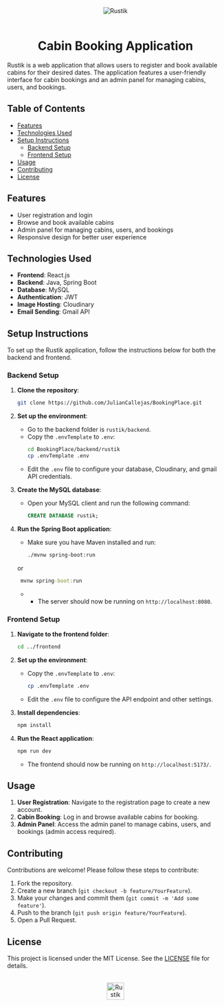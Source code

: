 <div align="center">
<picture>
  <source media="(prefers-color-scheme: dark)" srcset="front/public/Icons/logoSvg.svg">
  <source media="(prefers-color-scheme: light)" srcset="http://res.cloudinary.com/dmu6eqzqy/image/upload/v1731360711/Rustik-logo/ulwcjystr37bqblnje3p.png">
  <img src="http://res.cloudinary.com/dmu6eqzqy/image/upload/v1731360711/Rustik-logo/ulwcjystr37bqblnje3p.png" alt='Rustik'>
</picture>
</div>

<br />

<h1 align="center"> Cabin Booking Application</h1>

Rustik is a web application that allows users to register and book available cabins for their desired dates. The application features a user-friendly interface for cabin bookings and an admin panel for managing cabins, users, and bookings.

## Table of Contents

- [Features](#features)
- [Technologies Used](#technologies-used)
- [Setup Instructions](#setup-instructions)
  - [Backend Setup](#backend-setup)
  - [Frontend Setup](#frontend-setup)
- [Usage](#usage)
- [Contributing](#contributing)
- [License](#license)

## Features

- User registration and login
- Browse and book available cabins
- Admin panel for managing cabins, users, and bookings
- Responsive design for better user experience

## Technologies Used

- **Frontend**: React.js
- **Backend**: Java, Spring Boot
- **Database**: MySQL
- **Authentication**: JWT
- **Image Hosting**: Cloudinary
- **Email Sending**: Gmail API

## Setup Instructions

To set up the Rustik application, follow the instructions below for both the backend and frontend.

### Backend Setup

1. **Clone the repository**:
   ```bash
   git clone https://github.com/JulianCallejas/BookingPlace.git
   ```

2. **Set up the environment**:
   - Go to the backend folder is `rustik/backend`.
   - Copy the `.envTemplate` to `.env`:
     ```bash
     cd BookingPlace/backend/rustik     
     cp .envTemplate .env
     ```
   - Edit the `.env` file to configure your database, Cloudinary, and gmail API credentials.

3. **Create the MySQL database**:
   - Open your MySQL client and run the following command:
     ```sql
     CREATE DATABASE rustik;
     ```

4. **Run the Spring Boot application**:
   - Make sure you have Maven installed and run:
     ```bash
     ./mvnw spring-boot:run
     ```
   or

    ```cmd
     mvnw spring-boot:run
     ```
   - - The server should now be running on `http://localhost:8080`.

### Frontend Setup

1. **Navigate to the frontend folder**:
   ```bash
   cd ../frontend
   ```

2. **Set up the environment**:
   - Copy the `.envTemplate` to `.env`:
     ```bash
     cp .envTemplate .env
     ```
   - Edit the `.env` file to configure the API endpoint and other settings.

3. **Install dependencies**:
   ```bash
   npm install
   ```

4. **Run the React application**:
   ```bash
   npm run dev
   ```
   - The frontend should now be running on `http://localhost:5173/`.

## Usage

1. **User Registration**: Navigate to the registration page to create a new account.
2. **Cabin Booking**: Log in and browse available cabins for booking.
3. **Admin Panel**: Access the admin panel to manage cabins, users, and bookings (admin access required).

## Contributing

Contributions are welcome! Please follow these steps to contribute:

1. Fork the repository.
2. Create a new branch (`git checkout -b feature/YourFeature`).
3. Make your changes and commit them (`git commit -m 'Add some feature'`).
4. Push to the branch (`git push origin feature/YourFeature`).
5. Open a Pull Request.

## License

This project is licensed under the MIT License. See the [LICENSE](LICENSE) file for details.

<br />

<div align="center">
<picture>
  <source media="(prefers-color-scheme: dark)" srcset="front/public/Icons/shortlogo-dark.png">
  <source media="(prefers-color-scheme: light)" srcset="http://res.cloudinary.com/dmu6eqzqy/image/upload/v1731360812/Rustik-logo/o1sepuqvrih5biexqajy.png">
  <img src="http://res.cloudinary.com/dmu6eqzqy/image/upload/v1731360812/Rustik-logo/o1sepuqvrih5biexqajy.png" alt='Rustik' style='height: 40px;' />
</picture>
</div>
